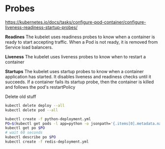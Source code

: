 # Probes
https://kubernetes.io/docs/tasks/configure-pod-container/configure-liveness-readiness-startup-probes/


**Readines**
The kubelet uses readiness probes to know when a container is ready to start accepting traffic.
When a Pod is not ready, it is removed from Service load balancers.

**Liveness**
The kubelet uses liveness probes to know when to restart a container

**Startups**
The kubelet uses startup probes to know when a container application has started.
It disables liveness and readiness checks until it succeeds. If a container fails its startup probe, then the container is killed and follows the pod's restartPolicy

Delete old stuff
```sh
kubectl delete deploy --all
kubectl delete pod --all
```

```sh
kubectl create -f python-deployment.yml
PO=$(kubectl get pods -l app=python -o jsonpath='{.items[0].metadata.name}')
kubectl get po $PO
# wait 60 seconds
kubectl describe po $PO
kubectl create -f redis-deployment.yml
```
